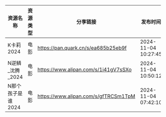 | 资源名称        | 资源类型 | 分享链接                                 | 发布时间                |
| ----------- | ---- | ------------------------------------ | ------------------- |
| K卡莉2024     | 电影   | https://pan.quark.cn/s/ea685b25eb9f  | 2024-11-04 10:27:45 |
| N逆鳞_沈腾_2024 | 电影   | https://www.alipan.com/s/1i41gV7sSXo | 2024-11-04 10:50:12 |
| N那个孩子是谁2024 | 电影   | https://www.alipan.com/s/gfTRCSm1TpM | 2024-11-04 07:42:10 |

